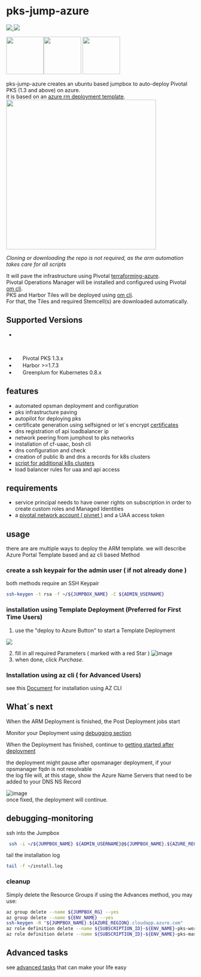# pks-jump-azure

<a href="https://portal.azure.com/#create/Microsoft.Template/uri/https%3A%2F%2Fraw.githubusercontent.com%2Fbottkars%2Fpks-jump-azure%2Fmaster%2Fazuredeploy.json" target="_blank">
    <img src="http://azuredeploy.net/deploybutton.png"/>
</a>
<a href="http://armviz.io/#/?load=https%3A%2F%2Fraw.githubusercontent.com%2Fbottkars%2Fpks-jump-azure%2Fmaster%2Fazuredeploy.json" target="_blank">
    <img src="http://armviz.io/visualizebutton.png"/>
</a>

<img src="https://docs.pivotal.io/images/pks.png" width="100"><img src="https://upload.wikimedia.org/wikipedia/commons/thumb/f/f1/Heart_coraz%C3%B3n.svg/800px-Heart_coraz%C3%B3n.svg.png" width="100">
<img src="https://docs.pivotal.io/images/icon_microsoft_azure@2x.png" width="100">

pks-jump-azure creates an ubuntu based jumpbox to auto-deploy Pivotal PKS (1.3 and above) on azure.  
it is based on an  [azure rm deployment template](./azuredeploy.json).  
<img src="https://user-images.githubusercontent.com/8255007/51332226-9e42fa80-1a7b-11e9-97ec-c91de80ace1c.png" width="400">  

*Cloning or downloading the repo is not required, as the arm automation takes care for all scripts* 

It will pave the infrastructure using Pivotal [terraforming-azure](https://github.com/pivotal-cf/terraforming-azure).  
Pivotal Operations Manager will be installed and configured using Pivotal [om cli](https://github.com/pivotal-cf/om).  
PKS and Harbor Tiles  will be deployed using [om cli](https://github.com/pivotal-cf/om).  
For that, the Tiles and required Stemcell(s) are downloaded automatically.

## Supported Versions

- <a href="https://network.pivotal.io/products/ops-manager" title="OpsManager 2.4x">
<img src="https://dtb5pzswcit1e.cloudfront.net/assets/images/product_logos/icon_pivotal_generic@2x.png" height="16"> </a>
- <img src="https://dtb5pzswcit1e.cloudfront.net/assets/images/product_logos/icon_pivotalcontainerservice@2x.png" height="16"> Pivotal PKS 1.3.x
- <img src="https://dtb5pzswcit1e.cloudfront.net/assets/images/product_logos/icon_vmware_harbor@2x.png" height="16"> Harbor >=1.7.3
- <img src="https://dtb5pzswcit1e.cloudfront.net/assets/images/product_logos/icon_gpdb@2x.png" height="16"> Greenplum for Kubernetes 0.8.x

## features

- automated opsman deployment and configuration
- pks infrastructure paving
- autopilot for deploying pks
- certificate generation using selfsigned or let´s encrypt [certificates](#certificates)
- dns registration of api loadbalancer ip
- network peering from jumphost to pks networks
- installation of cf-uaac, bosh cli
- dns configuration and check
- creation of public lb and dns a records for k8s clusters
- [script for additional k8s clusters](docs/create_cluster.md)
- load balancer rules for uaa and api access

## requirements

- service principal needs to have owner rights on subscription in order to create custom roles and Managed Identities
- a [pivotal network account ( pivnet )](network.pivotal.io) and a UAA access token

## usage

there are are multiple ways to deploy the ARM template. we will describe Azure Portal Template based and az cli based Method  

### create a ssh keypair for the admin user ( if not already done )

both methods require an SSH Keypair

```bash
ssh-keygen -t rsa -f ~/${JUMPBOX_NAME} -C ${ADMIN_USERNAME}
```

### installation using Template Deployment (Preferred for First Time Users)

1. use the "deploy to Azure Button" to start a Template Deployment
<a href="https://portal.azure.com/#create/Microsoft.Template/uri/https%3A%2F%2Fraw.githubusercontent.com%2Fbottkars%2Fpks-jump-azure%2Fmaster%2Fazuredeploy.json" target="_blank">
    <img src="http://azuredeploy.net/deploybutton.png"/>
</a>

2. fill in all required Parameters ( marked with a red Star )
![image](https://user-images.githubusercontent.com/8255007/53296940-f0fb9900-3815-11e9-9404-de801064187a.png)
3. when done, click *Purchase*.

### Installation using az cli ( for Advanced Users)

see this [Document](docs/az_cli_method.md) for installation using AZ CLI

## What´s next

When the ARM Deployment is finished, the Post Deployment jobs start

Monitor your Deployment using [debugging section](#debugging-monitoring)

When the Deployment has finished, continue to
[getting started after deployment](./initial_tasks.md)

the deployment might pause after opsmanager deployment, if your  opsmanager  fqdn is not resolvable  
the log file will, at this stage, show the Azure Name Servers that need to be added to your DNS NS Record  

![image](https://user-images.githubusercontent.com/8255007/51382000-ed3d6e00-1b15-11e9-8318-04c9f0993a1d.png)  
once fixed, the deployment will continue.

## debugging-monitoring

ssh into the Jumpbox  

```bash
 ssh -i ~/${JUMPBOX_NAME} ${ADMIN_USERNAME}@${JUMPBOX_NAME}.${AZURE_REGION}.cloudapp.azure.com
```

tail the installation log  

```bash
tail -f ~/install.log
```

### cleanup

Simply delete the Resource Groups
if using the Advances method, you may use:

```bash
az group delete --name ${JUMPBOX_RG} --yes
az group delete --name ${ENV_NAME} --yes
ssh-keygen -R "${JUMPBOX_NAME}.${AZURE_REGION}.cloudapp.azure.com"
az role definition delete --name ${SUBSCRIPTION_ID}-${ENV_NAME}-pks-worker-role
az role definition delete --name ${SUBSCRIPTION_ID}-${ENV_NAME}-pks-master-role
```

## Advanced tasks

see [advanced tasks](docs/advanced.md) that can make your life easy